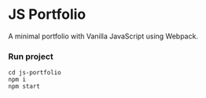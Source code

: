 # JS Portfolio

A minimal portfolio with Vanilla JavaScript using Webpack.

### Run project

```
cd js-portfolio
npm i
npm start
```
